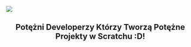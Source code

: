 <img src="https://raw.githubusercontent.com/SiusiakDevelopers/.github/main/profile/siusiak-developers-logo2.png">

## <p align="center">Potężni Developerzy Którzy Tworzą Potężne Projekty w Scratchu :D!
